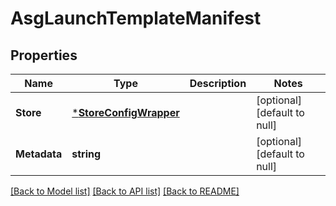# AsgLaunchTemplateManifest

## Properties
Name | Type | Description | Notes
------------ | ------------- | ------------- | -------------
**Store** | [***StoreConfigWrapper**](StoreConfigWrapper.md) |  | [optional] [default to null]
**Metadata** | **string** |  | [optional] [default to null]

[[Back to Model list]](../README.md#documentation-for-models) [[Back to API list]](../README.md#documentation-for-api-endpoints) [[Back to README]](../README.md)

